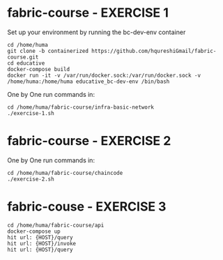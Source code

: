 


# fabric-course  - EXERCISE 1
Set up your environment by running the bc-dev-env container
```
cd /home/huma
git clone -b containerized https://github.com/hqureshiGmail/fabric-course.git
cd educative
docker-compose build
docker run -it -v /var/run/docker.sock:/var/run/docker.sock -v /home/huma:/home/huma educative_bc-dev-env /bin/bash
```

One by One run commands in:
```
cd /home/huma/fabric-course/infra-basic-network
./exercise-1.sh
```

# fabric-course  - EXERCISE 2

One by One run commands in:
```
cd /home/huma/fabric-course/chaincode
./exercise-2.sh
```

# fabric-couse - EXERCISE 3
```
cd /home/huma/fabric-course/api
docker-compose up
hit url: {HOST}/query
hit url: {HOST}/invoke
hit url: {HOST}/query
```
